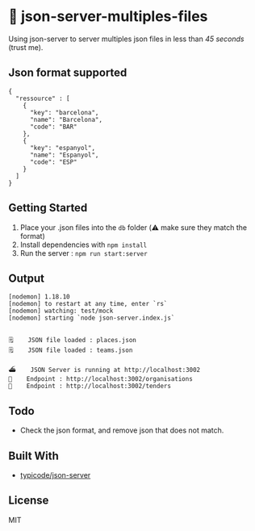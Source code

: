 # 🚤 json-server-multiples-files

Using json-server to server multiples json files in less than *45 seconds* (trust me).

## Json format supported
````
{
  "ressource" : [
    {
      "key": "barcelona",
      "name": "Barcelona",
      "code": "BAR"
    },
    {
      "key": "espanyol",
      "name": "Espanyol",
      "code": "ESP"
    }
  ]
}
````

## Getting Started
1. Place your .json files into the `db` folder (⚠️ make sure they match the format)
2. Install dependencies with `npm install`
3. Run the server : `npm run start:server`

## Output
````
[nodemon] 1.18.10
[nodemon] to restart at any time, enter `rs`
[nodemon] watching: test/mock
[nodemon] starting `node json-server.index.js`


🗒    JSON file loaded : places.json
🗒    JSON file loaded : teams.json

⛴    JSON Server is running at http://localhost:3002
🥁    Endpoint : http://localhost:3002/organisations
🥁    Endpoint : http://localhost:3002/tenders
````

## Todo
- Check the json format, and remove json that does not match.

## Built With
- [typicode/json-server](https://github.com/typicode/json-server)

## License
MIT

